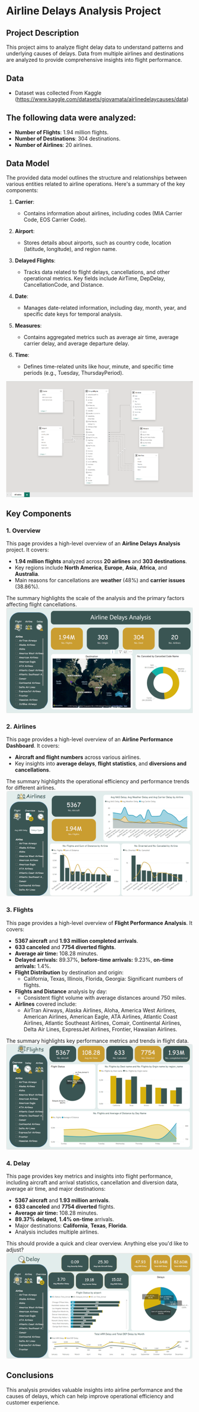 # Airline Delays Analysis Project

## Project Description
This project aims to analyze flight delay data to understand patterns and underlying causes of delays. Data from multiple airlines and destinations are analyzed to provide comprehensive insights into flight performance.

## Data
- Dataset was collected From Kaggle (https://www.kaggle.com/datasets/giovamata/airlinedelaycauses/data)
## The following data were analyzed:
- **Number of Flights**: 1.94 million flights.
- **Number of Destinations**: 304 destinations.
- **Number of Airlines**: 20 airlines.

## Data Model
The provided data model outlines the structure and relationships between various entities related to airline operations. Here's a summary of the key components:

1. **Carrier**:
    - Contains information about airlines, including codes (MIA Carrier Code, EOS Carrier Code).

2. **Airport**:
    - Stores details about airports, such as country code, location (latitude, longitude), and region name.

3. **Delayed Flights**:
    - Tracks data related to flight delays, cancellations, and other operational metrics. Key fields include AirTime, DepDelay, CancellationCode, and Distance.

4. **Date**:
    - Manages date-related information, including day, month, year, and specific date keys for temporal analysis.

5. **Measures**:
    - Contains aggregated metrics such as average air time, average carrier delay, and average departure delay.

6. **Time**:
    - Defines time-related units like hour, minute, and specific time periods (e.g., Tuesday, ThursdayPeriod).

![image_alt](https://github.com/AhmedHussein486/Airlines_Flights_Analysis/blob/main/Data%20model%20.png)


## Key Components

### 1. Overview
This page provides a high-level overview of an **Airline Delays Analysis** project. It covers:

- **1.94 million flights** analyzed across **20 airlines** and **303 destinations**.
- Key regions include **North America**, **Europe**, **Asia**, **Africa**, and **Australia**.
- Main reasons for cancellations are **weather** (48%) and **carrier issues** (38.86%).

The summary highlights the scale of the analysis and the primary factors affecting flight cancellations.
![image_alt](https://github.com/AhmedHussein486/Airlines_Flights_Analysis/blob/main/Overview.png)



### 2. Airlines
This page provides a high-level overview of an **Airline Performance Dashboard**. It covers:

- **Aircraft and flight numbers** across various airlines.
- Key insights into **average delays**, **flight statistics**, and **diversions and cancellations**.

The summary highlights the operational efficiency and performance trends for different airlines.
![image_alt](https://github.com/AhmedHussein486/Airlines_Flights_Analysis/blob/main/Airlines.png)


### 3. Flights
This page provides a high-level overview of **Flight Performance Analysis**. It covers:

- **5367 aircraft** and **1.93 million completed arrivals**.
- **633 canceled** and **7754 diverted flights**.
- **Average air time:** 108.28 minutes.
- **Delayed arrivals:** 89.37%, **before-time arrivals:** 9.23%, **on-time arrivals:** 1.4%.
- **Flight Distribution** by destination and origin:
  - California, Texas, Illinois, Florida, Georgia: Significant numbers of flights.
- **Flights and Distance** analysis by day:
  - Consistent flight volume with average distances around 750 miles.
- **Airlines** covered include:
  - AirTran Airways, Alaska Airlines, Aloha, America West Airlines, American Airlines, American Eagle, ATA Airlines, Atlantic Coast Airlines, Atlantic Southeast Airlines, Comair, Continental Airlines, Delta Air Lines, ExpressJet Airlines, Frontier, Hawaiian Airlines.

The summary highlights key performance metrics and trends in flight data.
![image_alt](https://github.com/AhmedHussein486/Airlines_Flights_Analysis/blob/main/Flights.png)



### 4. Delay
This page provides key metrics and insights into flight performance, including aircraft and arrival statistics, cancellation and diversion data, average air time, and major destinations:


- **5367 aircraft** and **1.93 million arrivals**.
- **633 canceled** and **7754 diverted** flights.
- **Average air time:** 108.28 minutes.
- **89.37% delayed**, **1.4% on-time** arrivals.
- Major destinations: **California**, **Texas**, **Florida**.
- Analysis includes multiple airlines.

This should provide a quick and clear overview. Anything else you'd like to adjust?
![image_alt](https://github.com/AhmedHussein486/Airlines_Flights_Analysis/blob/main/Delay.png)



## Conclusions
This analysis provides valuable insights into airline performance and the causes of delays, which can help improve operational efficiency and customer experience.

